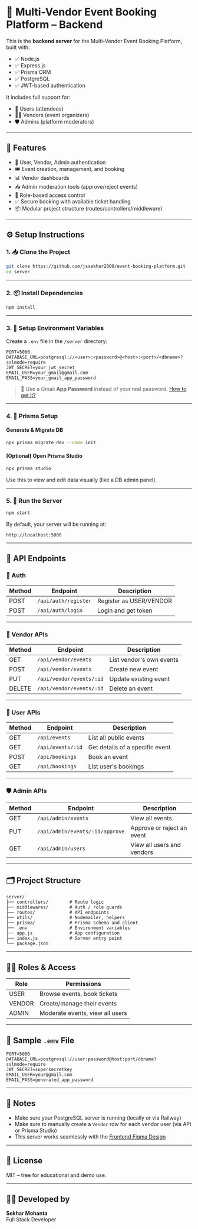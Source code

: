 # 🎉 Multi-Vendor Event Booking Platform – Backend

This is the **backend server** for the Multi-Vendor Event Booking Platform, built with:

- ✅ Node.js
- ✅ Express.js
- ✅ Prisma ORM
- ✅ PostgreSQL
- ✅ JWT-based authentication

It includes full support for:
- 👤 Users (attendees)
- 🧑‍💼 Vendors (event organizers)
- 🛡️ Admins (platform moderators)

---

## 🚀 Features

- 🔐 User, Vendor, Admin authentication
- 🎟️ Event creation, management, and booking
- 📊 Vendor dashboards
- 📥 Admin moderation tools (approve/reject events)
- 🔄 Role-based access control
- ✅ Secure booking with available ticket handling
- 📦 Modular project structure (routes/controllers/middleware)

---

## ⚙️ Setup Instructions

### 1. 📥 Clone the Project

```bash
git clone https://github.com/jssekhar2000/event-booking-platform.git
cd server
```

---

### 2. 📦 Install Dependencies

```bash
npm install
```

---

### 3. 🔐 Setup Environment Variables

Create a `.env` file in the `/server` directory:

```env
PORT=5000
DATABASE_URL=postgresql://<user>:<password>@<host>:<port>/<dbname>?sslmode=require
JWT_SECRET=your_jwt_secret
EMAIL_USER=your_gmail@gmail.com
EMAIL_PASS=your_gmail_app_password
```

> 🔐 Use a Gmail **App Password** instead of your real password. [How to get it?](https://support.google.com/accounts/answer/185833)

---

### 4. 🧬 Prisma Setup

#### Generate & Migrate DB

```bash
npx prisma migrate dev --name init
```

#### (Optional) Open Prisma Studio

```bash
npx prisma studio
```

Use this to view and edit data visually (like a DB admin panel).

---

### 5. 🚀 Run the Server

```bash
npm start
```

By default, your server will be running at:

```
http://localhost:5000
```

---

## 🔗 API Endpoints

### 🔐 Auth

| Method | Endpoint              | Description                |
|--------|-----------------------|----------------------------|
| POST   | `/api/auth/register`  | Register as USER/VENDOR    |
| POST   | `/api/auth/login`     | Login and get token        |

---

### 🧑 Vendor APIs

| Method | Endpoint                      | Description                    |
|--------|-------------------------------|--------------------------------|
| GET    | `/api/vendor/events`          | List vendor's own events       |
| POST   | `/api/vendor/events`          | Create new event               |
| PUT    | `/api/vendor/events/:id`      | Update existing event          |
| DELETE | `/api/vendor/events/:id`      | Delete an event                |

---

### 👤 User APIs

| Method | Endpoint              | Description                      |
|--------|-----------------------|----------------------------------|
| GET    | `/api/events`         | List all public events           |
| GET    | `/api/events/:id`     | Get details of a specific event |
| POST   | `/api/bookings`       | Book an event                    |
| GET    | `/api/bookings`       | List user's bookings             |

---

### 🛡️ Admin APIs

| Method | Endpoint                          | Description                         |
|--------|-----------------------------------|-------------------------------------|
| GET    | `/api/admin/events`               | View all events                     |
| PUT    | `/api/admin/events/:id/approve`   | Approve or reject an event          |
| GET    | `/api/admin/users`                | View all users and vendors          |

---

## 🗂 Project Structure

```
server/
├── controllers/        # Route logic
├── middlewares/        # Auth / role guards
├── routes/             # API endpoints
├── utils/              # Nodemailer, helpers
├── prisma/             # Prisma schema and client
├── .env                # Environment variables
├── app.js              # App configuration
├── index.js            # Server entry point
└── package.json
```

---

## 🧑‍💻 Roles & Access

| Role     | Permissions                          |
|----------|--------------------------------------|
| USER     | Browse events, book tickets          |
| VENDOR   | Create/manage their events           |
| ADMIN    | Moderate events, view all users      |

---

## 🧪 Sample `.env` File

```env
PORT=5000
DATABASE_URL=postgresql://user:password@host:port/dbname?sslmode=require
JWT_SECRET=supersecretkey
EMAIL_USER=your@gmail.com
EMAIL_PASS=generated_app_password
```

---

## 🧠 Notes

- Make sure your PostgreSQL server is running (locally or via Railway)
- Make sure to manually create a `Vendor` row for each vendor user (via API or Prisma Studio)
- This server works seamlessly with the [Frontend Figma Design](https://trend-apply-46137159.figma.site)

---

## 📄 License

MIT – free for educational and demo use.

---

## 👨‍💻 Developed by

**Sekhar Mohanta**  
Full Stack Developer

